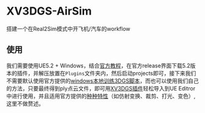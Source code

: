 # XV3DGS-AirSim
搭建一个在Real2Sim模式中开飞机/汽车的workflow
## 使用
我们需要使用UE5.2 + Windows，结合[官方教程](https://github.com/xverse-engine/XV3DGS-UEPlugin?tab=readme-ov-file#plugin-download)，在官方release界面下载5.2版本的插件，并解压放置在`Plugins`文件夹内，然后启动projects即可，接下来我们不需要默认使用官方提供的[windows本地训练3DGS脚本](https://github.com/xverse-engine/XV3DGS-UEPlugin?tab=readme-ov-file#local-training-on-windows-platform)，而也可以使用我们自己的方法，只要最终得到ply点云文件，即可用[XV3DGS插件](https://github.com/xverse-engine/XV3DGS-UEPlugin?tab=readme-ov-file#import-your-guassian-splatting-model)轻松导入到UE Editror中进行使用，并且适用官方提供的[种种特性](https://github.com/xverse-engine/XV3DGS-UEPlugin?tab=readme-ov-file#feature-introduction)（如仿射变换、裁剪、打光、变色）,这里不做赘述。